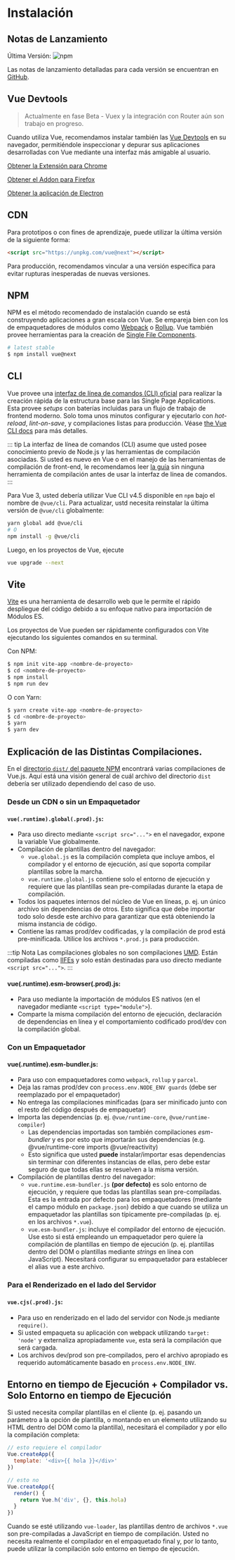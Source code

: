 # Instalación

## Notas de Lanzamiento

Última Versión: ![npm](https://img.shields.io/npm/v/vue/next.svg)

Las notas de lanzamiento detalladas para cada versión se encuentran en [GitHub](https://github.com/vuejs/vue-next/blob/master/CHANGELOG.md).

## Vue Devtools

> Actualmente en fase Beta - Vuex y la integración con Router aún son trabajo en progreso.

Cuando utiliza Vue, recomendamos instalar también las [Vue Devtools](https://github.com/vuejs/vue-devtools#vue-devtools) en su navegador, permitiéndole inspeccionar y depurar sus aplicaciones desarrolladas con Vue mediante una interfaz más amigable al usuario.

[Obtener la Extensión para Chrome](https://chrome.google.com/webstore/detail/vuejs-devtools/ljjemllljcmogpfapbkkighbhhppjdbg)

[Obtener el Addon para Firefox](https://addons.mozilla.org/en-US/firefox/addon/vue-js-devtools/)

[Obtener la aplicación de Electron](https://github.com/vuejs/vue-devtools/blob/dev/packages/shell-electron/README.md)

## CDN

Para prototipos o con fines de aprendizaje, puede utilizar la última versión de la siguiente forma:

```html
<script src="https://unpkg.com/vue@next"></script>
```

Para producción, recomendamos vincular a una versión específica para evitar rupturas inesperadas de nuevas versiones.

## NPM

NPM es el método recomendado de instalación cuando se está construyendo aplicaciones a gran escala con Vue. Se empareja bien con los de empaquetadores de módulos como [Webpack](https://webpack.js.org/) o [Rollup](https://rollupjs.org/). Vue también provee herramientas para la creación de [Single File Components](../guide/single-file-component.html).

```bash
# latest stable
$ npm install vue@next
```

## CLI

Vue provee una [interfaz de línea de comandos (CLI) oficial](https://github.com/vuejs/vue-cli) para realizar la creación rápida de la estructura base para las Single Page Applications. Esta provee _setups_ con baterías incluidas para un flujo de trabajo de frontend moderno. Solo toma unos minutos configurar y ejecutarlo con _hot-reload_, _lint-on-save_, y compilaciones listas para producción. Véase [the Vue CLI docs](https://cli.vuejs.org) para más detalles.

::: tip
La interfaz de línea de comandos (CLI) asume que usted posee conocimiento previo de Node.js y las herramientas de compilación asociadas. Si usted es nuevo en Vue o en el manejo de las herramientas de compilación de front-end, le recomendamos leer <a href="./">la guía</a> sin ninguna herramienta de compilación antes de usar la interfaz de línea de comandos.
:::

Para Vue 3, usted debería utilizar Vue CLI v4.5 disponible en `npm` bajo el nombre de `@vue/cli`. Para actualizar, ustd necesita reinstalar la última versión de `@vue/cli` globalmente:

```bash
yarn global add @vue/cli
# O
npm install -g @vue/cli
```

Luego, en los proyectos de Vue, ejecute

```bash
vue upgrade --next
```

## Vite

[Vite](https://github.com/vitejs/vite) es una herramienta de desarrollo web que le permite el rápido despliegue del código debido a su enfoque nativo para importación de Módulos ES.

Los proyectos de Vue pueden ser rápidamente configurados con Vite ejecutando los siguientes comandos en su terminal.

Con NPM:

```bash
$ npm init vite-app <nombre-de-proyecto>
$ cd <nombre-de-proyecto>
$ npm install
$ npm run dev
```

O con Yarn:

```bash
$ yarn create vite-app <nombre-de-proyecto>
$ cd <nombre-de-proyecto>
$ yarn
$ yarn dev
```

## Explicación de las Distintas Compilaciones.

En el [directorio `dist/` del paquete NPM](https://cdn.jsdelivr.net/npm/vue@3.0.0-rc.1/dist/) encontrará varias compilaciones de Vue.js. Aquí está una visión general de cuál archivo del directorio `dist` debería ser utilizado dependiendo del caso de uso.

### Desde un CDN o sin un Empaquetador

#### `vue(.runtime).global(.prod).js`:

- Para uso directo mediante `<script src="...">` en el navegador, expone la variable Vue globalmente.
- Compilación de plantillas dentro del navegador:
  - `vue.global.js` es la compilación completa que incluye ambos, el compilador y el entorno de ejecución, así que soporta compilar plantillas sobre la marcha.
  - `vue.runtime.global.js` contiene solo el entorno de ejecución y requiere que las plantillas sean pre-compiladas durante la etapa de compilación.
- Todos los paquetes internos del núcleo de Vue en líneas, p. ej. un único archivo sin dependencias de otros. Esto significa que debe importar todo solo desde este archivo para garantizar que está obteniendo la misma instancia de código.
- Contiene las ramas prod/dev codificadas, y la compilación de prod está pre-minificada. Utilice los archivos `*.prod.js` para producción.

:::tip Nota
Las compilaciones globales no son compilaciones [UMD](https://github.com/umdjs/umd). Están compiladas como [IIFEs](https://developer.mozilla.org/en-US/docs/Glossary/IIFE) y solo están destinadas para uso directo mediante `<script src="...">`.
:::

#### vue(.runtime).esm-browser(.prod).js:

- Para uso mediante la importación de módulos ES nativos (en el navegador mediante `<script type="module">`).
- Comparte la misma compilación del entorno de ejecución, declaración de dependencias en línea y el comportamiento codificado prod/dev con la compilación global.

### Con un Empaquetador

#### vue(.runtime).esm-bundler.js:

- Para uso con empaquetadores como `webpack`, `rollup` y `parcel`.
- Deja las ramas prod/dev con `process.env.NODE_ENV guards` (debe ser reemplazado por el empaquetador)
- No entrega las compilaciones minificadas (para ser minificado junto con el resto del código después de empaquetar)
- Importa las dependencias (p. ej. `@vue/runtime-core`, `@vue/runtime-compiler`)
  - Las dependencias importadas son también compilaciones _esm-bundler_ y es por esto que importarán sus dependencias (e.g. @vue/runtime-core imports @vue/reactivity)
  - Esto significa que usted **puede** instalar/importar esas dependencias sin terminar con diferentes instancias de ellas, pero debe estar seguro de que todas ellas se resuelven a la misma versión.
- Compilación de plantillas dentro del navegador:
  - `vue.runtime.esm-bundler.js` **(por defecto)** es solo entorno de ejecución, y requiere que todas las plantillas sean pre-compiladas. Esta es la entrada por defecto para los empaquetadores (mediante el campo módulo en `package.json`) debido a que cuando se utiliza un empaquetador las plantillas son típicamente pre-compiladas (p. ej. en los archivos `*.vue`).
  - `vue.esm-bundler.js`: incluye el compilador del entorno de ejecución. Use esto si está empleando un empaquetador pero quiere la compilación de plantillas en tiempo de ejecución (p. ej. plantillas dentro del DOM o plantillas mediante _strings_ en línea con JavaScript). Necesitará configurar su empaquetador para establecer el alias vue a este archivo.

### Para el Renderizado en el lado del Servidor

#### `vue.cjs(.prod).js`:

- Para uso en renderizado en el lado del servidor con Node.js mediante `require()`.
- Si usted empaqueta su aplicación con webpack utilizando `target: 'node'` y externaliza apropiadamente `vue`, esta será la compilación que será cargada.
- Los archivos dev/prod son pre-compilados, pero el archivo apropiado es requerido automáticamente basado en `process.env.NODE_ENV`.

## Entorno en tiempo de Ejecución + Compilador vs. Solo Entorno en tiempo de Ejecución

Si usted necesita compilar plantillas en el cliente (p. ej. pasando un parámetro a la opción de plantilla, o montando en un elemento utilizando su HTML dentro del DOM como la plantilla), necesitará el compilador y por ello la compilación completa:

```js
// esto requiere el compilador
Vue.createApp({
  template: '<div>{{ hola }}</div>'
})

// esto no
Vue.createApp({
  render() {
    return Vue.h('div', {}, this.hola)
  }
})
```

Cuando se esté utilizando `vue-loader`, las plantillas dentro de archivos `*.vue` son pre-compiladas a JavaScript en tiempo de compilación. Usted no necesita realmente el compilador en el empaquetado final y, por lo tanto, puede utilizar la compilación solo entorno en tiempo de ejecución.
